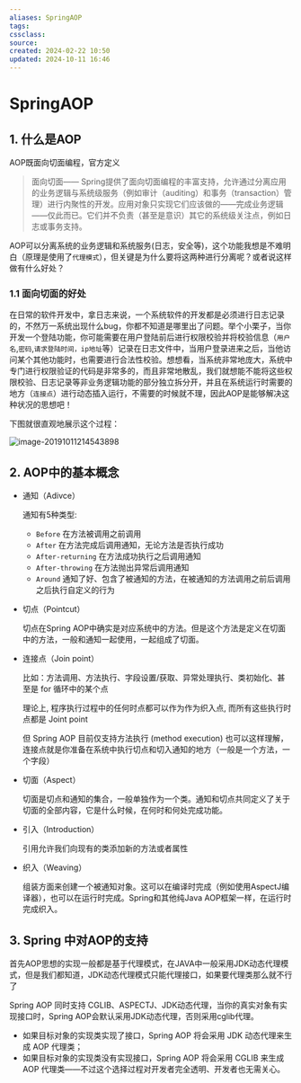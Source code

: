 ```yaml
---
aliases: SpringAOP
tags: 
cssclass: 
source: 
created: 2024-02-22 10:50
updated: 2024-10-11 16:46
---
```

# SpringAOP

## 1. 什么是AOP

AOP既面向切面编程，官方定义

>面向切面—— Spring提供了面向切面编程的丰富支持，允许通过分离应用的业务逻辑与系统级服务（例如审计（auditing）和事务（transaction）管理）进行内聚性的开发。应用对象只实现它们应该做的——完成业务逻辑——仅此而已。它们并不负责（甚至是意识）其它的系统级关注点，例如日志或事务支持。

AOP可以分离系统的业务逻辑和系统服务(日志，安全等)，这个功能我想是不难明白（原理是使用了`代理模式`），但关键是为什么要将这两种进行分离呢？或者说这样做有什么好处？

### 1.1 面向切面的好处

在日常的软件开发中，拿日志来说，一个系统软件的开发都是必须进行日志记录的，不然万一系统出现什么bug，你都不知道是哪里出了问题。举个小栗子，当你开发一个登陆功能，你可能需要在用户登陆前后进行权限校验并将校验信息（`用户名`,`密码`,`请求登陆时间，ip地址`等）记录在日志文件中，当用户登录进来之后，当他访问某个其他功能时，也需要进行合法性校验。想想看，当系统非常地庞大，系统中专门进行权限验证的代码是非常多的，而且非常地散乱，我们就想能不能将这些权限校验、日志记录等非业务逻辑功能的部分独立拆分开，并且在系统运行时需要的地方（`连接点`）进行动态插入运行，不需要的时候就不理，因此AOP是能够解决这种状况的思想吧！

下图就很直观地展示这个过程：

![image-20191011214543898](https://cdn.jsdelivr.net/gh/MrJackC/PicGoImages/other/202404231723541.png)

## 2. AOP中的基本概念

- 通知（Adivce）

  通知有5种类型:

     - `Before` 在方法被调用之前调用
     - `After` 在方法完成后调用通知，无论方法是否执行成功
     - `After-returning` 在方法成功执行之后调用通知
     - `After-throwing` 在方法抛出异常后调用通知
     - `Around` 通知了好、包含了被通知的方法，在被通知的方法调用之前后调用之后执行自定义的行为
- 切点（Pointcut）

  切点在Spring AOP中确实是对应系统中的方法。但是这个方法是定义在切面中的方法，一般和通知一起使用，一起组成了切面。

- 连接点（Join point）

  比如：方法调用、方法执行、字段设置/获取、异常处理执行、类初始化、甚至是 for 循环中的某个点

  理论上, 程序执行过程中的任何时点都可以作为作为织入点, 而所有这些执行时点都是 Joint point

  但 Spring AOP 目前仅支持方法执行 (method execution) 也可以这样理解，连接点就是你准备在系统中执行切点和切入通知的地方（一般是一个方法，一个字段）

- 切面（Aspect）

  切面是切点和通知的集合，一般单独作为一个类。通知和切点共同定义了关于切面的全部内容，它是什么时候，在何时和何处完成功能。

- 引入（Introduction）

  引用允许我们向现有的类添加新的方法或者属性

- 织入（Weaving）

  组装方面来创建一个被通知对象。这可以在编译时完成（例如使用AspectJ编译器），也可以在运行时完成。Spring和其他纯Java AOP框架一样，在运行时完成织入。

## 3. Spring 中对AOP的支持

首先AOP思想的实现一般都是基于代理模式，在JAVA中一般采用JDK动态代理模式，但是我们都知道，JDK动态代理模式只能代理接口，如果要代理类那么就不行了

Spring AOP 同时支持 CGLIB、ASPECTJ、JDK动态代理，当你的真实对象有实现接口时，Spring AOP会默认采用JDK动态代理，否则采用cglib代理。

- 如果目标对象的实现类实现了接口，Spring AOP 将会采用 JDK 动态代理来生成 AOP 代理类；
- 如果目标对象的实现类没有实现接口，Spring AOP 将会采用 CGLIB 来生成 AOP 代理类——不过这个选择过程对开发者完全透明、开发者也无需关心。

